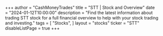 +++
author = "CashMoneyTrades"
title = "STT | Stock and Overview"
date = "2024-01-12T10:00:00"
description = "Find the latest information about trading STT stock for a full financial overview to help with your stock trading and investing."
tags = [
   "Stocks",
]
layout = "stocks"
ticker = "STT"
disableListPage = true
+++
